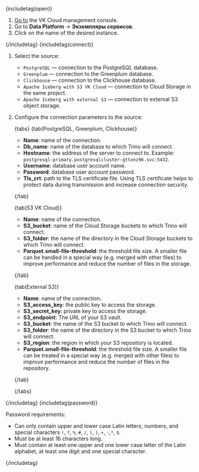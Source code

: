 {includetag(open)}

1. [Go to](https://msk.cloud.vk.com/app) the VK Cloud management console.
1. Go to **Data Platform** → **Экземпляры сервисов**.
1. Click on the name of the desired instance.

{/includetag}
{includetag(connect)}

1. Select the source:

   - `PostgreSQL` — connection to the PostgreSQL database.
   - `Greenplum` — connection to the Greenplum database.
   - `Clickhouse` — connection to the Clickhouse database.
   - `Apache Iceberg with S3 VK Cloud` — connection to Cloud Storage in the same project.
   - `Apache Iceberg with external S3` — connection to external S3 object storage.
1. Configure the connection parameters to the source:

   {tabs}
   {tab(PostgreSQL, Greenplum, Clickhouse)}

   - **Name**: name of the connection.
   - **Db_name**: name of the database to which Trino will connect.
   - **Hostname**: the address of the server to connect to. Example: `postgresql-primary.postgresqlcluster-gttxnz96.svc:5432`.
   - **Username**: database user account name.
   - **Password**: database user account password.
   - **Tls_crt**: path to the TLS certificate file. Using TLS certificate helps to protect data during transmission and increase connection security.

   {/tab}

   {tab(S3 VK Cloud)}

   - **Name**: name of the connection.
   - **S3_bucket**: name of the Cloud Storage buckets to which Trino will connect.
   - **S3_folder**: the name of the directory in the Cloud Storage buckets to which Trino will connect.
   - **Parquet.small-file-threshold**: the threshold file size. A smaller file can be handled in a special way (e.g. merged with other files) to improve performance and reduce the number of files in the storage.

   {/tab}

   {tab(External S3)}

   - **Name**: name of the connection.
   - **S3_access_key**: the public key to access the storage.
   - **S3_secret_key**: private key to access the storage.
   - **S3_endpoint**: The URL of your S3 vault.
   - **S3_bucket**: the name of the S3 bucket to which Trino will connect.
   - **S3_folder**: the name of the directory in the S3 bucket to which Trino will connect.
   - **S3_region**: the region in which your S3 repository is located.
   - **Parquet.small-file-threshold**: the threshold file size. A smaller file can be treated in a special way (e.g. merged with other files) to improve performance and reduce the number of files in the repository.

   {/tab}
   
   {/tabs}

{/includetag}
{includetag(password)}

Password requirements:

- Can only contain upper and lower case Latin letters, numbers, and special characters `!`, `?`, `%`, `#`, `/`, `(`, `)`, `+`, `-`,`*`, `$`.
- Must be at least 16 characters long.
- Must contain at least one upper and one lower case letter of the Latin alphabet, at least one digit and one special character.

{/includetag}